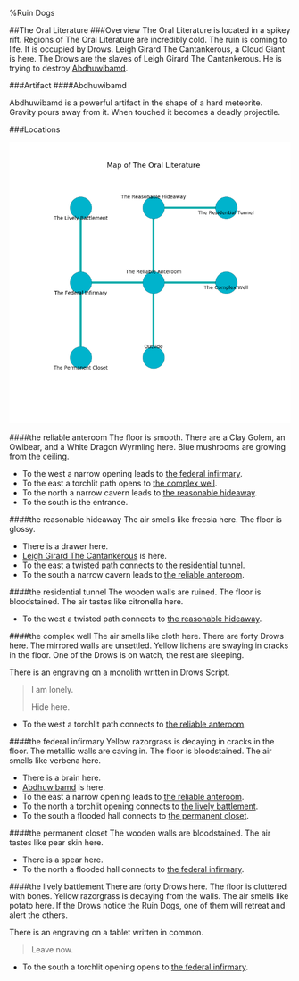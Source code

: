 %Ruin Dogs

##The Oral Literature
###Overview
The Oral Literature is located in a spikey rift. Regions of The Oral Literature are incredibly cold. The ruin is coming to life. It is occupied by Drows. <a name="Leigh-Girard-The-Cantankerous"></a>Leigh Girard The Cantankerous, a Cloud Giant is here. The Drows are the slaves of Leigh Girard The Cantankerous. He  is trying to destroy [Abdhuwibamd](#Abdhuwibamd). 



###Artifact
####<a name="Abdhuwibamd"></a>Abdhuwibamd


Abdhuwibamd is a powerful artifact in the shape of a hard meteorite. Gravity pours away from it. When touched it becomes a deadly projectile. 





###Locations


![](../v2/images/The-Oral-Literature.png)

####<a name="the-reliable-anteroom"></a>the reliable anteroom
The floor is smooth. There are a Clay Golem, an Owlbear, and a White Dragon Wyrmling here. Blue mushrooms are growing from the ceiling. 



* To the west a narrow opening leads to [the federal infirmary](#the-federal-infirmary).
* To the east a torchlit path opens to [the complex well](#the-complex-well).
* To the north a narrow cavern leads to [the reasonable hideaway](#the-reasonable-hideaway).
* To the south is the entrance.


####<a name="the-reasonable-hideaway"></a>the reasonable hideaway
The air smells like freesia here. The floor is glossy. 



* There is a drawer here.
* [Leigh Girard The Cantankerous](#Leigh-Girard-The-Cantankerous) is here.
* To the east a twisted path connects to [the residential tunnel](#the-residential-tunnel).
* To the south a narrow cavern leads to [the reliable anteroom](#the-reliable-anteroom).


####<a name="the-residential-tunnel"></a>the residential tunnel
The wooden walls are ruined. The floor is bloodstained. The air tastes like citronella here. 



* To the west a twisted path connects to [the reasonable hideaway](#the-reasonable-hideaway).


####<a name="the-complex-well"></a>the complex well
The air smells like cloth here. There are forty Drows here. The mirrored walls are unsettled. Yellow lichens are swaying in cracks in the floor. One of the Drows is on watch, the rest are sleeping. 

There is an engraving on a monolith written in Drows Script. 

> I am lonely.
>
> Hide here.
>


* To the west a torchlit path connects to [the reliable anteroom](#the-reliable-anteroom).


####<a name="the-federal-infirmary"></a>the federal infirmary
Yellow razorgrass is decaying in cracks in the floor. The metallic walls are caving in. The floor is bloodstained. The air smells like verbena here. 



* There is a brain here.
* [Abdhuwibamd](#Abdhuwibamd) is here.
* To the east a narrow opening leads to [the reliable anteroom](#the-reliable-anteroom).
* To the north a torchlit opening connects to [the lively battlement](#the-lively-battlement).
* To the south a flooded hall connects to [the permanent closet](#the-permanent-closet).


####<a name="the-permanent-closet"></a>the permanent closet
The wooden walls are bloodstained. The air tastes like pear skin here. 



* There is a spear here.
* To the north a flooded hall connects to [the federal infirmary](#the-federal-infirmary).


####<a name="the-lively-battlement"></a>the lively battlement
There are forty Drows here. The floor is cluttered with bones. Yellow razorgrass is decaying from the walls. The air smells like potato here. If the Drows notice the Ruin Dogs, one of them will retreat and alert the others. 

There is an engraving on a tablet written in common. 

> Leave now.
>


* To the south a torchlit opening opens to [the federal infirmary](#the-federal-infirmary).


